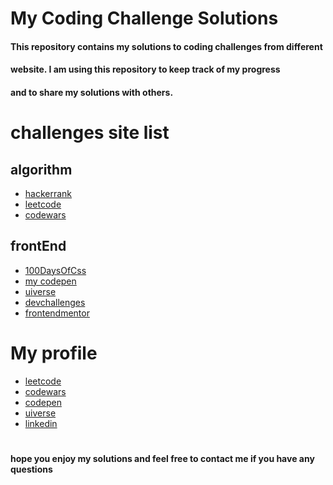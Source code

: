 # My Coding Challenge Solutions
#### This repository contains my solutions to coding challenges from different
#### website. I am using this repository to keep track of my progress
#### and to share my solutions with others.
# challenges site list
## algorithm
  - [hackerrank](https://www.hackerrank.com)
  - [leetcode](https://leetcode.com)
  - [codewars](https://www.codewars.com)
## frontEnd
  - [100DaysOfCss](https://100dayscss.com)
  - [my codepen](https://codepen.io/zombie223)
  - [uiverse](https://uiverse.io)
  - [devchallenges](https://devchallenges.io)
  - [frontendmentor](https://www.frontendmentor.io) 
# My profile
  - [leetcode](https://leetcode.com/fatihkabbani223/)
  - [codewars](https://www.codewars.com/users/zombie223)
  - [codepen](https://codepen.io/zombie223)
  - [uiverse](https://uiverse.io/profile/zombie223)
  - [linkedin](https://www.linkedin.com/in/fateh-kabbani-134040264/)

#
#### hope you enjoy my solutions and feel free to contact me if you have any questions
#
